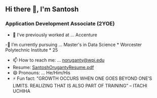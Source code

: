##                                                                              Hi there 👋, I'm Santosh
###                                                                        Application Development Associate (2YOE)




- 🔭 I’ve previously worked at ... Accenture
  
-🌱 I’m currently pursuing ... Master's in Data Science * Worcester Polytechnic Institute * 25
- 📫 How to reach me: ... noruganty@wpi.edu
- Resume: [SantoshOrugantyResume.pdf](https://github.com/santhoshraghu/santhoshraghu/files/15206096/SantoshOrugantyResume.pdf)
- 😄 Pronouns: ... He/Him/His
- ⚡ Fun fact: "GROWTH OCCURS WHEN ONE GOES BEYOND ONE’S LIMITS. REALIZING THAT IS ALSO PART OF TRAINING” – ITACHI UCHIHA
  
